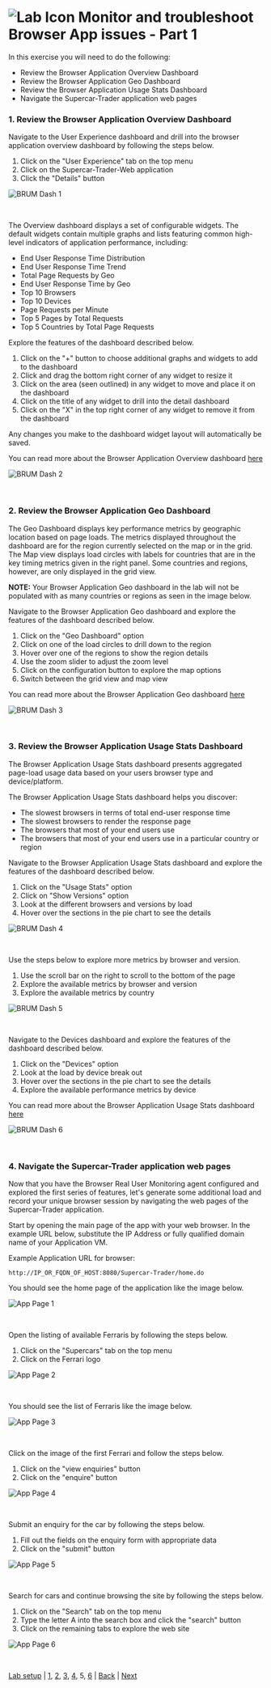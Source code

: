 ![Lab Icon](./assets/images/lab-icon.png) Monitor and troubleshoot Browser App issues - Part 1
=========================================================================

In this exercise you will need to do the following:

- Review the Browser Application Overview Dashboard
- Review the Browser Application Geo Dashboard
- Review the Browser Application Usage Stats Dashboard
- Navigate the Supercar-Trader application web pages


### **1.** Review the Browser Application Overview Dashboard

Navigate to the User Experience dashboard and drill into the browser application overview dashboard by following the steps below.

1. Click on the "User Experience" tab on the top menu
2. Click on the Supercar-Trader-Web application
3. Click the "Details" button

![BRUM Dash 1](./assets/images/05-brum-dashboard-01.png)

<br>

The Overview dashboard displays a set of configurable widgets. The default widgets contain multiple graphs and lists featuring common high-level indicators of application performance, including:

- End User Response Time Distribution
- End User Response Time Trend
- Total Page Requests by Geo
- End User Response Time by Geo
- Top 10 Browsers
- Top 10 Devices
- Page Requests per Minute
- Top 5 Pages by Total Requests
- Top 5 Countries by Total Page Requests

Explore the features of the dashboard described below.

1. Click on the "+" button to choose additional graphs and widgets to add to the dashboard
2. Click and drag the bottom right corner of any widget to resize it
3. Click on the area (seen outlined) in any widget to move and place it on the dashboard
4. Click on the title of any widget to drill into the detail dashboard
5. Click on the "X" in the top right corner of any widget to remove it from the dashboard

Any changes you make to the dashboard widget layout will automatically be saved.

You can read more about the Browser Application Overview dashboard [here](https://docs.appdynamics.com/display/latest/Browser+App+Dashboard#BrowserAppDashboard-overview)

![BRUM Dash 2](./assets/images/05-brum-dashboard-02.png)

<br>

### **2.** Review the Browser Application Geo Dashboard

The Geo Dashboard displays key performance metrics by geographic location based on page loads.  The metrics displayed throughout the dashboard are for the region currently selected on the map or in the grid.  The Map view displays load circles with labels for countries that are in the key timing metrics given in the right panel. Some countries and regions, however, are only displayed in the grid view.

**NOTE:** Your Browser Application Geo dashboard in the lab will not be populated with as many countries or regions as seen in the image below.

Navigate to the Browser Application Geo dashboard and explore the features of the dashboard described below.

1. Click on the "Geo Dashboard" option
2. Click on one of the load circles to drill down to the region
3. Hover over one of the regions to show the region details
4. Use the zoom slider to adjust the zoom level
5. Click on the configuration button to explore the map options
6. Switch between the grid view and map view

You can read more about the Browser Application Geo dashboard [here](https://docs.appdynamics.com/display/latest/Browser+App+Dashboard#BrowserAppDashboard-geo)

![BRUM Dash 3](./assets/images/05-brum-dashboard-03.png)

<br>

### **3.** Review the Browser Application Usage Stats Dashboard

The Browser Application Usage Stats dashboard presents aggregated page-load usage data based on your users browser type and device/platform.

The Browser Application Usage Stats dashboard helps you discover:

- The slowest browsers in terms of total end-user response time
- The slowest browsers to render the response page
- The browsers that most of your end users use
- The browsers that most of your end users use in a particular country or region

Navigate to the Browser Application Usage Stats dashboard and explore the features of the dashboard described below.

1. Click on the "Usage Stats" option
2. Click on "Show Versions" option
3. Look at the different browsers and versions by load
4. Hover over the sections in the pie chart to see the details

![BRUM Dash 4](./assets/images/05-brum-dashboard-04.png)

<br>

Use the steps below to explore more metrics by browser and version.

1. Use the scroll bar on the right to scroll to the bottom of the page
2. Explore the available metrics by browser and version
3. Explore the available metrics by country

![BRUM Dash 5](./assets/images/05-brum-dashboard-05.png)

<br>

Navigate to the Devices dashboard and explore the features of the dashboard described below.

1. Click on the "Devices" option
2. Look at the load by device break out
3. Hover over the sections in the pie chart to see the details
4. Explore the available performance metrics by device

You can read more about the Browser Application Usage Stats dashboard [here](https://docs.appdynamics.com/display/latest/Browser+App+Dashboard#BrowserAppDashboard-usage-stats)

![BRUM Dash 6](./assets/images/05-brum-dashboard-06.png)

<br>

### **4.** Navigate the Supercar-Trader application web pages

Now that you have the Browser Real User Monitoring agent configured and explored the first series of features, let's generate some additional load and record your unique browser session by navigating the web pages of the Supercar-Trader application.

Start by opening the main page of the app with your web browser.  In the example URL below, substitute the IP Address or fully qualified domain name of your Application VM. 

Example Application URL for browser:

```
http://IP_OR_FQDN_OF_HOST:8080/Supercar-Trader/home.do
```

You should see the home page of the application like the image below.

![App Page 1](./assets/images/05-app-page-01.png)

<br>

Open the listing of available Ferraris by following the steps below.

1. Click on the "Supercars" tab on the top menu
2. Click on the Ferrari logo

![App Page 2](./assets/images/05-app-page-02.png)

<br>

You should see the list of Ferraris like the image below.

![App Page 3](./assets/images/05-app-page-03.png)

<br>

Click on the image of the first Ferrari and follow the steps below.

1. Click on the "view enquiries" button
2. Click on the "enquire" button

![App Page 4](./assets/images/05-app-page-04.png)

<br>

Submit an enquiry for the car by following the steps below.

1. Fill out the fields on the enquiry form with appropriate data
2. Click on the "submit" button

![App Page 5](./assets/images/05-app-page-05.png)

<br>

Search for cars and continue browsing the site by following the steps below.

1. Click on the "Search" tab on the top menu
2. Type the letter A into the search box and click the "search" button
3. Click on the remaining tabs to explore the web site

![App Page 6](./assets/images/05-app-page-06.png)

<br>

[Lab setup](lab-exercise-00.md) | [1](lab-exercise-01.md), [2](lab-exercise-02.md), [3](lab-exercise-03.md), [4](lab-exercise-04.md), 5, [6](lab-exercise-06.md) | [Back](lab-exercise-04.md) | [Next](lab-exercise-06.md)
